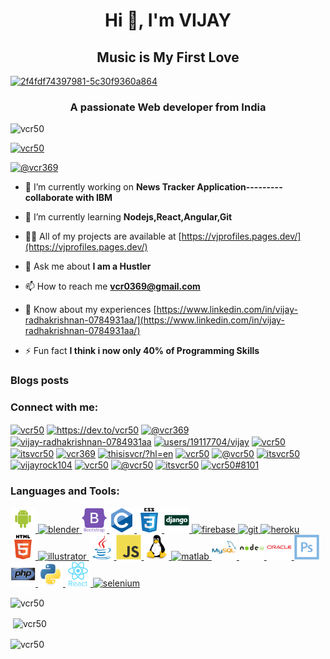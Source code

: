 <h1 align="center">Hi 👋, I'm VIJAY</h1>
<h2 align="center">Music is My First Love</h2>
<a href="https://ibb.co/tK0rZWD"><img src="https://i.ibb.co/jfCXV1D/2f4fdf74397981-5c30f9360a864.gif" alt="2f4fdf74397981-5c30f9360a864" border="0"></a>
<h3 align="center">A passionate Web developer from India</h3>

<p align="left"> <img src="https://komarev.com/ghpvc/?username=vcr50&label=Profile%20views&color=0e75b6&style=flat" alt="vcr50" /> </p>

<p align="left"> <a href="https://github.com/ryo-ma/github-profile-trophy"><img src="https://github-profile-trophy.vercel.app/?username=vcr50" alt="vcr50" /></a> </p>

<p align="left"> <a href="https://twitter.com/@vcr369" target="blank"><img src="https://img.shields.io/twitter/follow/@vcr369?logo=twitter&style=for-the-badge" alt="@vcr369" /></a> </p>

- 🔭 I’m currently working on **News Tracker Application---------collaborate with IBM**

- 🌱 I’m currently learning **Nodejs,React,Angular,Git**

- 👨‍💻 All of my projects are available at [https://vjprofiles.pages.dev/](https://vjprofiles.pages.dev/)

- 💬 Ask me about **I am a Hustler**

- 📫 How to reach me **vcr0369@gmail.com**

- 📄 Know about my experiences [https://www.linkedin.com/in/vijay-radhakrishnan-0784931aa/](https://www.linkedin.com/in/vijay-radhakrishnan-0784931aa/)

- ⚡ Fun fact **I think i now only 40% of Programming Skills**

### Blogs posts
<!-- BLOG-POST-LIST:START -->
<!-- BLOG-POST-LIST:END -->

<h3 align="left">Connect with me:</h3>
<p align="left">
<a href="https://codepen.io/vcr50" target="blank"><img align="center" src="https://raw.githubusercontent.com/rahuldkjain/github-profile-readme-generator/master/src/images/icons/Social/codepen.svg" alt="vcr50" height="30" width="40" /></a>
<a href="https://dev.to/vcr50" target="blank"><img align="center" src="https://raw.githubusercontent.com/rahuldkjain/github-profile-readme-generator/master/src/images/icons/Social/devto.svg" alt="https://dev.to/vcr50" height="30" width="40" /></a>
<a href="https://twitter.com/@vcr369" target="blank"><img align="center" src="https://raw.githubusercontent.com/rahuldkjain/github-profile-readme-generator/master/src/images/icons/Social/twitter.svg" alt="@vcr369" height="30" width="40" /></a>
<a href="https://linkedin.com/in/vijay-radhakrishnan-0784931aa" target="blank"><img align="center" src="https://raw.githubusercontent.com/rahuldkjain/github-profile-readme-generator/master/src/images/icons/Social/linked-in-alt.svg" alt="vijay-radhakrishnan-0784931aa" height="30" width="40" /></a>
<a href="https://stackoverflow.com/users/19117704/vijay" target="blank"><img align="center" src="https://raw.githubusercontent.com/rahuldkjain/github-profile-readme-generator/master/src/images/icons/Social/stack-overflow.svg" alt="users/19117704/vijay" height="30" width="40" /></a>
<a href="https://codesandbox.com/vcr50" target="blank"><img align="center" src="https://raw.githubusercontent.com/rahuldkjain/github-profile-readme-generator/master/src/images/icons/Social/codesandbox.svg" alt="vcr50" height="30" width="40" /></a>
<a href="https://kaggle.com/itsvcr50" target="blank"><img align="center" src="https://raw.githubusercontent.com/rahuldkjain/github-profile-readme-generator/master/src/images/icons/Social/kaggle.svg" alt="itsvcr50" height="30" width="40" /></a>
<a href="https://fb.com/vcr369" target="blank"><img align="center" src="https://raw.githubusercontent.com/rahuldkjain/github-profile-readme-generator/master/src/images/icons/Social/facebook.svg" alt="vcr369" height="30" width="40" /></a>
<a href="https://instagram.com/thisisvcr/?hl=en" target="blank"><img align="center" src="https://raw.githubusercontent.com/rahuldkjain/github-profile-readme-generator/master/src/images/icons/Social/instagram.svg" alt="thisisvcr/?hl=en" height="30" width="40" /></a>
<a href="https://dribbble.com/vcr50" target="blank"><img align="center" src="https://raw.githubusercontent.com/rahuldkjain/github-profile-readme-generator/master/src/images/icons/Social/dribbble.svg" alt="vcr50" height="30" width="40" /></a>
<a href="https://hashnode.com/@vcr50" target="blank"><img align="center" src="https://raw.githubusercontent.com/rahuldkjain/github-profile-readme-generator/master/src/images/icons/Social/hashnode.svg" alt="@vcr50" height="30" width="40" /></a>
<a href="https://www.codechef.com/users/itsvcr50" target="blank"><img align="center" src="https://cdn.jsdelivr.net/npm/simple-icons@3.1.0/icons/codechef.svg" alt="itsvcr50" height="30" width="40" /></a>
<a href="https://www.hackerrank.com/vijayrock104" target="blank"><img align="center" src="https://raw.githubusercontent.com/rahuldkjain/github-profile-readme-generator/master/src/images/icons/Social/hackerrank.svg" alt="vijayrock104" height="30" width="40" /></a>
<a href="https://www.leetcode.com/vcr50" target="blank"><img align="center" src="https://raw.githubusercontent.com/rahuldkjain/github-profile-readme-generator/master/src/images/icons/Social/leet-code.svg" alt="vcr50" height="30" width="40" /></a>
<a href="https://www.hackerearth.com/@vcr50" target="blank"><img align="center" src="https://raw.githubusercontent.com/rahuldkjain/github-profile-readme-generator/master/src/images/icons/Social/hackerearth.svg" alt="@vcr50" height="30" width="40" /></a>
<a href="https://www.topcoder.com/members/itsvcr50" target="blank"><img align="center" src="https://raw.githubusercontent.com/rahuldkjain/github-profile-readme-generator/master/src/images/icons/Social/topcoder.svg" alt="itsvcr50" height="30" width="40" /></a>
<a href="https://discord.gg/vcr50#8101" target="blank"><img align="center" src="https://raw.githubusercontent.com/rahuldkjain/github-profile-readme-generator/master/src/images/icons/Social/discord.svg" alt="vcr50#8101" height="30" width="40" /></a>
</p>

<h3 align="left">Languages and Tools:</h3>
<p align="left"> <a href="https://developer.android.com" target="_blank" rel="noreferrer"> <img src="https://raw.githubusercontent.com/devicons/devicon/master/icons/android/android-original-wordmark.svg" alt="android" width="40" height="40"/> </a> <a href="https://www.blender.org/" target="_blank" rel="noreferrer"> <img src="https://download.blender.org/branding/community/blender_community_badge_white.svg" alt="blender" width="40" height="40"/> </a> <a href="https://getbootstrap.com" target="_blank" rel="noreferrer"> <img src="https://raw.githubusercontent.com/devicons/devicon/master/icons/bootstrap/bootstrap-plain-wordmark.svg" alt="bootstrap" width="40" height="40"/> </a> <a href="https://www.cprogramming.com/" target="_blank" rel="noreferrer"> <img src="https://raw.githubusercontent.com/devicons/devicon/master/icons/c/c-original.svg" alt="c" width="40" height="40"/> </a> <a href="https://www.w3schools.com/css/" target="_blank" rel="noreferrer"> <img src="https://raw.githubusercontent.com/devicons/devicon/master/icons/css3/css3-original-wordmark.svg" alt="css3" width="40" height="40"/> </a> <a href="https://www.djangoproject.com/" target="_blank" rel="noreferrer"> <img src="https://raw.githubusercontent.com/devicons/devicon/master/icons/django/django-original.svg" alt="django" width="40" height="40"/> </a> <a href="https://firebase.google.com/" target="_blank" rel="noreferrer"> <img src="https://www.vectorlogo.zone/logos/firebase/firebase-icon.svg" alt="firebase" width="40" height="40"/> </a> <a href="https://git-scm.com/" target="_blank" rel="noreferrer"> <img src="https://www.vectorlogo.zone/logos/git-scm/git-scm-icon.svg" alt="git" width="40" height="40"/> </a> <a href="https://heroku.com" target="_blank" rel="noreferrer"> <img src="https://www.vectorlogo.zone/logos/heroku/heroku-icon.svg" alt="heroku" width="40" height="40"/> </a> <a href="https://www.w3.org/html/" target="_blank" rel="noreferrer"> <img src="https://raw.githubusercontent.com/devicons/devicon/master/icons/html5/html5-original-wordmark.svg" alt="html5" width="40" height="40"/> </a> <a href="https://www.adobe.com/in/products/illustrator.html" target="_blank" rel="noreferrer"> <img src="https://www.vectorlogo.zone/logos/adobe_illustrator/adobe_illustrator-icon.svg" alt="illustrator" width="40" height="40"/> </a> <a href="https://www.java.com" target="_blank" rel="noreferrer"> <img src="https://raw.githubusercontent.com/devicons/devicon/master/icons/java/java-original.svg" alt="java" width="40" height="40"/> </a> <a href="https://developer.mozilla.org/en-US/docs/Web/JavaScript" target="_blank" rel="noreferrer"> <img src="https://raw.githubusercontent.com/devicons/devicon/master/icons/javascript/javascript-original.svg" alt="javascript" width="40" height="40"/> </a> <a href="https://www.linux.org/" target="_blank" rel="noreferrer"> <img src="https://raw.githubusercontent.com/devicons/devicon/master/icons/linux/linux-original.svg" alt="linux" width="40" height="40"/> </a> <a href="https://www.mathworks.com/" target="_blank" rel="noreferrer"> <img src="https://upload.wikimedia.org/wikipedia/commons/2/21/Matlab_Logo.png" alt="matlab" width="40" height="40"/> </a> <a href="https://www.mysql.com/" target="_blank" rel="noreferrer"> <img src="https://raw.githubusercontent.com/devicons/devicon/master/icons/mysql/mysql-original-wordmark.svg" alt="mysql" width="40" height="40"/> </a> <a href="https://nodejs.org" target="_blank" rel="noreferrer"> <img src="https://raw.githubusercontent.com/devicons/devicon/master/icons/nodejs/nodejs-original-wordmark.svg" alt="nodejs" width="40" height="40"/> </a> <a href="https://www.oracle.com/" target="_blank" rel="noreferrer"> <img src="https://raw.githubusercontent.com/devicons/devicon/master/icons/oracle/oracle-original.svg" alt="oracle" width="40" height="40"/> </a> <a href="https://www.photoshop.com/en" target="_blank" rel="noreferrer"> <img src="https://raw.githubusercontent.com/devicons/devicon/master/icons/photoshop/photoshop-line.svg" alt="photoshop" width="40" height="40"/> </a> <a href="https://www.php.net" target="_blank" rel="noreferrer"> <img src="https://raw.githubusercontent.com/devicons/devicon/master/icons/php/php-original.svg" alt="php" width="40" height="40"/> </a> <a href="https://www.python.org" target="_blank" rel="noreferrer"> <img src="https://raw.githubusercontent.com/devicons/devicon/master/icons/python/python-original.svg" alt="python" width="40" height="40"/> </a> <a href="https://reactjs.org/" target="_blank" rel="noreferrer"> <img src="https://raw.githubusercontent.com/devicons/devicon/master/icons/react/react-original-wordmark.svg" alt="react" width="40" height="40"/> </a> <a href="https://www.selenium.dev" target="_blank" rel="noreferrer"> <img src="https://raw.githubusercontent.com/detain/svg-logos/780f25886640cef088af994181646db2f6b1a3f8/svg/selenium-logo.svg" alt="selenium" width="40" height="40"/> </a> </p>

<p><img align="center" src="https://github-readme-stats.vercel.app/api/top-langs?username=vcr50&show_icons=true&locale=en&layout=compact" alt="vcr50" /></p>

<p>&nbsp;<img align="center" src="https://github-readme-stats.vercel.app/api?username=vcr50&show_icons=true&locale=en" alt="vcr50" /></p>

<p><img align="center" src="https://github-readme-streak-stats.herokuapp.com/?user=vcr50&" alt="vcr50" /></p>

